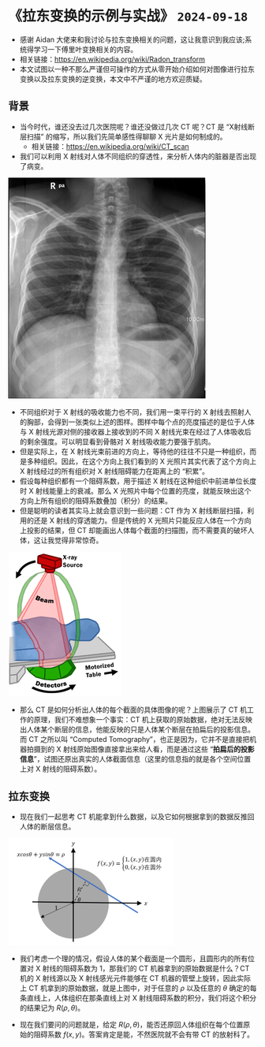 # 《拉东变换的示例与实战》 `2024-09-18`

- 感谢 Aidan 大佬来和我讨论与拉东变换相关的问题，这让我意识到我应该;系统得学习一下傅里叶变换相关的内容。
- 相关链接：https://en.wikipedia.org/wiki/Radon_transform
- 本文试图以一种不那么严谨但可操作的方式从零开始介绍如何对图像进行拉东变换以及拉东变换的逆变换，本文中不严谨的地方欢迎质疑。

## 背景

- 当今时代，谁还没去过几次医院呢？谁还没做过几次 CT 呢？CT 是 “X射线断层扫描” 的缩写，所以我们先简单感性得聊聊 X 光片是如何制成的。
  - 相关链接：https://en.wikipedia.org/wiki/CT_scan
- 我们可以利用 X 射线对人体不同组织的穿透性，来分析人体内的脏器是否出现了病变。

<img src="../../blob/img/2024-09-18_xray.jpg" style="width: 400px">

- 不同组织对于 X 射线的吸收能力也不同，我们用一束平行的 X 射线去照射人的胸部，会得到一张类似上述的图样。图样中每个点的亮度描述的是位于人体与 X 射线光源对侧的接收器上接收到的不同 X 射线光束在经过了人体吸收后的剩余强度。可以明显看到骨骼对 X 射线吸收能力要强于肌肉。
- 但是实际上，在 X 射线光束前进的方向上，等待他的往往不只是一种组织，而是多种组织。因此，在这个方向上我们看到的 X 光照片其实代表了这个方向上 X 射线经过的所有组织对 X 射线阻碍能力在距离上的 “积累”。
- 假设每种组织都有一个阻碍系数，用于描述 X 射线在这种组织中前进单位长度时 X 射线能量上的衰减。那么 X 光照片中每个位置的亮度，就能反映出这个方向上所有组织的阻碍系数叠加（积分）的结果。
- 但是聪明的读者其实马上就会意识到一些问题：CT 作为 X 射线断层扫描，利用的还是 X 射线的穿透能力。但是传统的 X 光照片只能反应人体在一个方向上投影的结果，但 CT 却能画出人体每个截面的扫描图，而不需要真的破坏人体，这让我觉得非常惊奇。

<img src="../../blob/img/2024-09-18_ctscan.gif">

- 那么 CT 是如何分析出人体的每个截面的具体图像的呢？上图展示了 CT 机工作的原理，我们不难想象一个事实：CT 机上获取的原始数据，绝对无法反映出人体某个断层的信息，他能反映的只是人体某个断层在拍扁后的投影信息。而 CT 之所以叫 “Computed Tomography”，也正是因为，它并不是直接把机器拍摄到的 X 射线原始图像直接拿出来给人看，而是通过这些 “**拍扁后的投影信息**”，试图还原出真实的人体截面信息（这里的信息指的就是各个空间位置上对 X 射线的阻碍系数）。

## 拉东变换

- 现在我们一起思考 CT 机能拿到什么数据，以及它如何根据拿到的数据反推回人体的断层信息。

<img src="../../blob/img/2024-09-18_sample-radon.png">

- 我们考虑一个理的情况，假设人体的某个截面是一个圆形，且圆形内的所有位置对 X 射线的阻碍系数为 1，那我们的 CT 机器拿到的原始数据是什么？CT 机的 X 射线源以及 X 射线感光元件能够在 CT 机器的管壁上旋转，因此实际上 CT 机拿到的原始数据，就是上图中，对于任意的 $\rho$ 以及任意的 $\theta$ 确定的每条直线上，人体组织在那条直线上对 X 射线阻碍系数的积分，我们将这个积分的结果记为 $R(\rho, \theta)$。

- 现在我们要问的问题就是，给定 $R(\rho, \theta)$，能否还原回人体组织在每个位置原始的阻碍系数 $f(x, y)$。答案肯定是能，不然医院就不会有带 CT 的放射科了。


